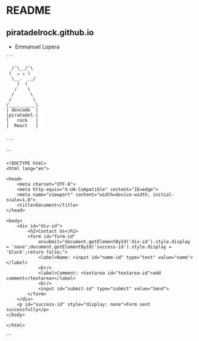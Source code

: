 # README

## piratadelrock.github.io

- Emmanuel Lopera

````
```

  /¯\__/¯\
 (  ☕ ☕ )
  \__.  __/
    )  (
   /    \
  /      \
 /        \
/__________\
| devcode  |
|piratadel-|
|   rock   |
|  React   |


```
````

´´´

    <!DOCTYPE html>
    <html lang="en">

    <head>
        <meta charset="UTF-8">
        <meta http-equiv="X-UA-Compatible" content="IE=edge">
        <meta name="viewport" content="width=device-width, initial-scale=1.0">
        <title>Document</title>
    </head>

    <body>
        <div id="div-id">
            <h2>Contact Us</h2>
            <form id="form-id"
                onsubmit="document.getElementById('div-id').style.display = 'none';document.getElementById('success-id').style.display = 'block';return false;">
                <label>Name: <input id="name-id" type="text" value="name"></label>
                <br/>
                <label>Comment: <textarea id="textarea-id">add comment</textarea></label>
                <br/>
                <input id="submit-id" type="submit" value="Send">
            </form>
        </div>
        <p id="success-id" style="display: none">Form sent successfully</p>
    </body>

    </html>

´´´
